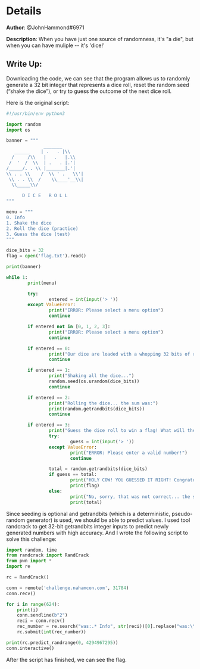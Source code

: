# Details
**Author**: @JohnHammond#6971

**Description**: When you have just one source of randomness, it's "a die", but when you can have muliple -- it's 'dice!'

## Write Up:

Downloading the code, we can see that the program allows us to randomly generate a 32 bit integer that represents a dice roll, reset the random seed (“shake the dice”), or try to guess the outcome of the next dice roll.

Here is the original script:

``` py
#!/usr/bin/env python3

import random
import os

banner = """
              _______
   ______    | .   . |\\
  /     /\\   |   .   |.\\
 /  '  /  \\  | .   . |.'|
/_____/. . \\ |_______|.'|
\\ . . \\    /  \\ ' .   \\'|
 \\ . . \\  /    \\____'__\\|
  \\_____\\/

      D I C E   R O L L
"""

menu = """
0. Info
1. Shake the dice
2. Roll the dice (practice)
3. Guess the dice (test)
"""

dice_bits = 32
flag = open('flag.txt').read()

print(banner)

while 1:
        print(menu)

        try:
                entered = int(input('> '))
        except ValueError:
                print("ERROR: Please select a menu option")
                continue

        if entered not in [0, 1, 2, 3]:
                print("ERROR: Please select a menu option")
                continue

        if entered == 0:
                print("Our dice are loaded with a whopping 32 bits of randomness!")
                continue

        if entered == 1:
                print("Shaking all the dice...")
                random.seed(os.urandom(dice_bits))
                continue

        if entered == 2:
                print("Rolling the dice... the sum was:")
                print(random.getrandbits(dice_bits))
                continue

        if entered == 3:
                print("Guess the dice roll to win a flag! What will the sum total be?")
                try:
                        guess = int(input('> '))
                except ValueError:
                        print("ERROR: Please enter a valid number!")
                        continue

                total = random.getrandbits(dice_bits)
                if guess == total:
                        print("HOLY COW! YOU GUESSED IT RIGHT! Congratulations! Here is your flag:")
                        print(flag)
                else:
                        print("No, sorry, that was not correct... the sum total was:")
                        print(total)
```


Since seeding is optional and getrandbits (which is a deterministic, pseudo-random generator) is used, we should be able to predict values. I used tool randcrack to get 32-bit getrandbits integer inputs to predict newly generated numbers with high accuracy. And I wrote the following script to solve this challenge:

```py
import random, time
from randcrack import RandCrack
from pwn import *
import re

rc = RandCrack()

conn = remote('challenge.nahamcon.com', 31784)
conn.recv()

for i in range(624):
    print(i)
    conn.sendline(b"2")
    reci = conn.recv()
    rec_number = re.search("was:.* Info", str(reci))[0].replace("was:\\n", "").replace("\\n\\n0. Info","")
    rc.submit(int(rec_number))

print(rc.predict_randrange(0, 4294967295))
conn.interactive()
```

After the script has finished, we can see the flag.